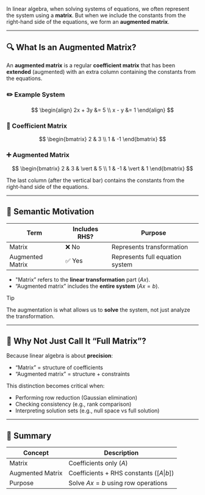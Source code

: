 
In linear algebra, when solving systems of equations, we often represent the system using a **matrix**. But when we include the constants from the right-hand side of the equations, we form an **augmented matrix**.

---

## 🔍 What Is an Augmented Matrix?

An **augmented matrix** is a regular **coefficient matrix** that has been **extended** (augmented) with an extra column containing the constants from the equations.

### ✏️ Example System

$$
\begin{align}
2x + 3y &= 5 \\
x - y &= 1
\end{align}
$$

### 🧱 Coefficient Matrix

$$
\begin{bmatrix}
2 & 3 \\
1 & -1
\end{bmatrix}
$$

### ➕ Augmented Matrix

$$
\begin{bmatrix}
2 & 3 & \vert & 5 \\
1 & -1 & \vert & 1
\end{bmatrix}
$$

The last column (after the vertical bar) contains the constants from the right-hand side of the equations.

---

## 🧠 Semantic Motivation

| Term              | Includes RHS? | Purpose                          |
|-------------------|---------------|----------------------------------|
| Matrix            | ❌ No          | Represents transformation        |
| Augmented Matrix  | ✅ Yes         | Represents full equation system  |

- "Matrix” refers to the **linear transformation** part ($Ax$).
- “Augmented matrix” includes the **entire system** ($Ax = b$).

> [!tip]
> The augmentation is what allows us to **solve** the system, not just analyze the transformation.

---

## 🧠 Why Not Just Call It “Full Matrix”?

Because linear algebra is about **precision**:

- “Matrix” = structure of coefficients
- “Augmented matrix” = structure + constraints

This distinction becomes critical when:

- Performing row reduction (Gaussian elimination)
- Checking consistency (e.g., rank comparison)
- Interpreting solution sets (e.g., null space vs full solution)

---

## 🧵 Summary

| Concept            | Description                                      |
|--------------------|--------------------------------------------------|
| Matrix             | Coefficients only ($A$)                          |
| Augmented Matrix   | Coefficients + RHS constants ($[A \vert b]$)     |
| Purpose            | Solve $Ax = b$ using row operations              |
